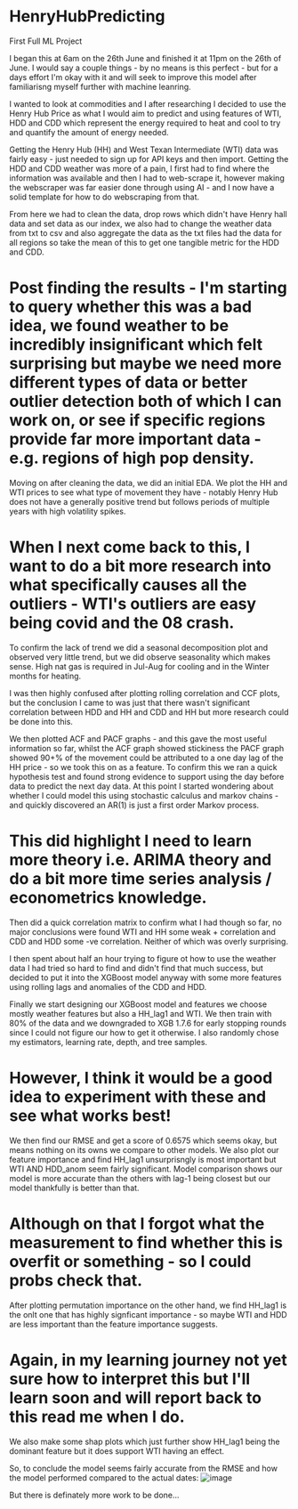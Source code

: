 # HenryHubPredicting
First Full ML Project

I began this at 6am on the 26th June and finished it at 11pm on the 26th of June. 
I would say a couple things - by no means is this perfect - but for a days effort I'm okay with it and will seek to improve this model after familiarisng myself further with machine leanring.

I wanted to look at commodities and I after researching I decided to use the Henry Hub Price as what I would aim to predict and using features of WTI, HDD and CDD which represent the energy required to heat and cool to try and quantify the amount of energy needed. 

Getting the Henry Hub (HH) and West Texan Intermediate (WTI) data was fairly easy - just needed to sign up for API keys and then import.
Getting the HDD and CDD weather was more of a pain, I first had to find where the information was available and then I had to web-scrape it, however making the webscraper was far easier done through using AI - and I now have a solid template for how to do webscraping from that. 

From here we had to clean the data, drop rows which didn't have Henry hall data and set data as our index, we also had to change the weather data from txt to csv and also aggregate the data as the txt files had the data for all regions so take the mean of this to get one tangible metric for the HDD and CDD. 

# Post finding the results - I'm starting to query whether this was a bad idea, we found weather to be incredibly insignificant which felt surprising but maybe we need more different types of data or better outlier detection both of which I can work on, or see if specific regions provide far more important data - e.g. regions of high pop density.

Moving on after cleaning the data, we did an initial EDA. 
We plot the HH and WTI prices to see what type of movement they have - notably Henry Hub does not have a generally positive trend but follows periods of multiple years with high volatility spikes.

# When I next come back to this, I want to do a bit more research into what specifically causes all the outliers - WTI's outliers are easy being covid and the 08 crash.

To confirm the lack of trend we did a seasonal decomposition plot and observed very little trend, but we did observe seasonality which makes sense. High nat gas is required in Jul-Aug for cooling and in the Winter months for heating.

I was then highly confused after plotting rolling correlation and CCF plots, but the conclusion I came to was just that there wasn't significant correlation between HDD and HH and CDD and HH but more research could be done into this. 

We then plotted ACF and PACF graphs - and this gave the most useful information so far, whilst the ACF graph showed stickiness the PACF graph showed 90+% of the movement could be attributed to a one day lag of the HH price - so we took this on as a feature. To confirm this we ran a quick hypothesis test and found strong evidence to support using the day before data to predict the next day data. At this point I started wondering about whether I could model this using stochastic calculus and markov chains - and quickly discovered an AR(1) is just a first order Markov process.
# This did highlight I need to learn more theory i.e. ARIMA theory and do a bit more time series analysis / econometrics knowledge. 

Then did a quick correlation matrix to confirm what I had though so far, no major conclusions were found WTI and HH some weak + correlation and CDD and HDD some -ve correlation. Neither of which was overly surprising.

I then spent about half an hour trying to figure ot how to use the weather data I had tried so hard to find and didn't find that much success, but decided to put it into the XGBoost model anyway with some more features using rolling lags and anomalies of the CDD and HDD.

Finally we start designing our XGBoost model and features we choose mostly weather features but also a HH_lag1 and WTI. We then train with 80% of the data and we downgraded to XGB 1.7.6 for early stopping rounds since I could not figure our how to get it otherwise. I also randomly chose my estimators, learning rate, depth, and tree samples.

# However, I think it would be a good idea to experiment with these and see what works best!

We then find our RMSE and get a score of 0.6575 which seems okay, but means nothing on its owns we compare to other models. We also plot our feature importance and find HH_lag1 unsurprisngly is most important but WTI AND HDD_anom seem fairly significant. 
Model comparison shows our model is more accurate than the others with lag-1 being closest but our model thankfully is better than that.

# Although on that I forgot what the measurement to find whether this is overfit or something - so I could probs check that. 

After plotting permutation importance on the other hand, we find HH_lag1 is the onlt one that has highly signficant importance - so maybe WTI and HDD are less important than the feature importance suggests.

# Again, in my learning journey not yet sure how to interpret this but I'll learn soon and will report back to this read me when I do.

We also make some shap plots which just further show HH_lag1 being the dominant feature but it does support WTI having an effect. 

So, to conclude the model seems fairly accurate from the RMSE and how the model performed compared to the actual dates:
![image](https://github.com/user-attachments/assets/e42f50d2-09e6-4e7d-90cd-8106c27a121c)

But there is definately more work to be done... 








